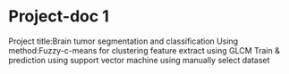 # Project-doc 1
Project title:Brain tumor segmentation and classification 
Using method:Fuzzy-c-means for clustering
feature extract using GLCM
Train & prediction using support vector machine
using manually select dataset

